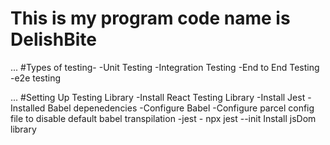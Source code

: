 # This is my program code name is DelishBite

...
#Types of testing-
  -Unit Testing
  -Integration Testing
  -End to End Testing -e2e testing 

...
#Setting Up Testing Library
 -Install React Testing Library
 -Install Jest
 -Installed Babel depenedencies
 -Configure  Babel
 -Configure parcel config file to disable default babel transpilation 
 -jest - npx jest --init
 Install jsDom library